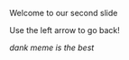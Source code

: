 <h> Welcome to our second slide <h>
  
 <p>Use the left arrow to go back!<p>

*dank meme is the best*
